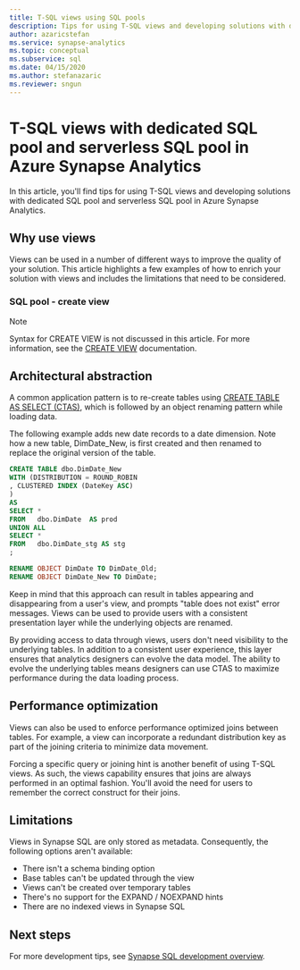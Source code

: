 ```yaml
---
title: T-SQL views using SQL pools
description: Tips for using T-SQL views and developing solutions with dedicated SQL pool and serverless SQL pool in Azure Synapse Analytics..
author: azaricstefan 
ms.service: synapse-analytics
ms.topic: conceptual
ms.subservice: sql
ms.date: 04/15/2020 
ms.author: stefanazaric 
ms.reviewer: sngun
---
```


# T-SQL views with dedicated SQL pool and serverless SQL pool in Azure Synapse Analytics

In this article, you'll find tips for using T-SQL views and developing solutions with dedicated SQL pool and serverless SQL pool in Azure Synapse Analytics.

## Why use views

Views can be used in a number of different ways to improve the quality of your solution.  This article highlights a few examples of how to enrich your solution with views and includes the limitations that need to be considered.

### SQL pool - create view

> [!NOTE]
> Syntax for CREATE VIEW is not discussed in this article. For more information, see the [CREATE VIEW](/sql/t-sql/statements/create-view-transact-sql?view=azure-sqldw-latest&preserve-view=true) documentation.

## Architectural abstraction

A common application pattern is to re-create tables using [CREATE TABLE AS SELECT (CTAS)](/sql/t-sql/statements/create-table-as-select-azure-sql-data-warehouse?view=azure-sqldw-latest&preserve-view=true), which is followed by an object renaming pattern while loading data.

The following example adds new date records to a date dimension. Note how a new table, DimDate_New, is first created and then renamed to replace the original version of the table.

```sql
CREATE TABLE dbo.DimDate_New
WITH (DISTRIBUTION = ROUND_ROBIN
, CLUSTERED INDEX (DateKey ASC)
)
AS
SELECT *
FROM   dbo.DimDate  AS prod
UNION ALL
SELECT *
FROM   dbo.DimDate_stg AS stg
;

RENAME OBJECT DimDate TO DimDate_Old;
RENAME OBJECT DimDate_New TO DimDate;
```

Keep in mind that this approach can result in tables appearing and disappearing from a user's view, and prompts "table does not exist" error messages. Views can be used to provide users with a consistent presentation layer while the underlying objects are renamed.

By providing access to data through views, users don't need visibility to the underlying tables. In addition to a consistent user experience, this layer ensures that analytics designers can evolve the data model. The ability to evolve the underlying tables means designers can use CTAS to maximize performance during the data loading process.

## Performance optimization

Views can also be used to enforce performance optimized joins between tables. For example, a view can incorporate a redundant distribution key as part of the joining criteria to minimize data movement.

Forcing a specific query or joining hint is another benefit of using T-SQL views. As such, the views capability ensures that joins are always performed in an optimal fashion. You'll avoid the need for users to remember the correct construct for their joins.

## Limitations

Views in Synapse SQL are only stored as metadata. Consequently, the following options aren't available:

* There isn't a schema binding option
* Base tables can't be updated through the view
* Views can't be created over temporary tables
* There's no support for the EXPAND / NOEXPAND hints
* There are no indexed views in Synapse SQL

## Next steps

For more development tips, see [Synapse SQL development overview](develop-overview.md).
